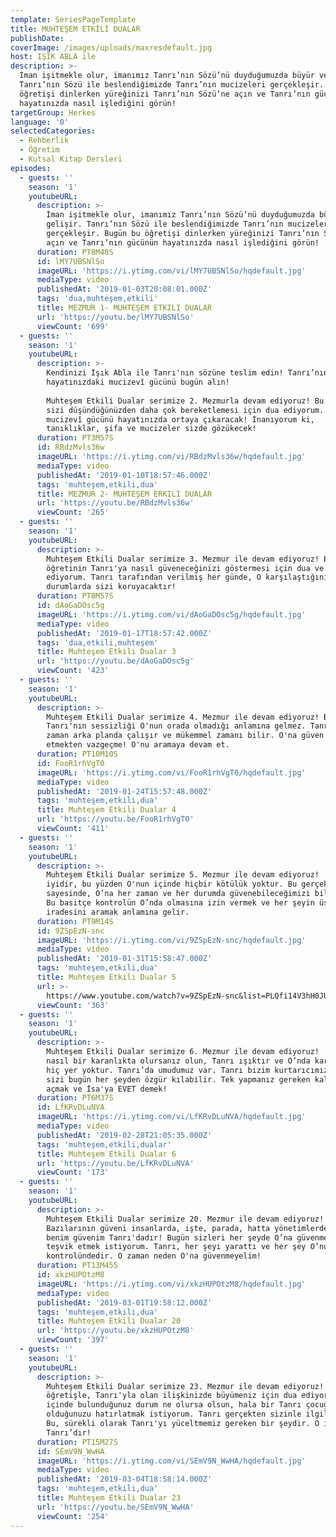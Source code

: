 ```yaml
---
template: SeriesPageTemplate
title: MUHTEŞEM ETKİLİ DUALAR
publishDate: .
coverImage: /images/uploads/maxresdefault.jpg
host: IŞIK ABLA ile
description: >-
  İman işitmekle olur, imanımız Tanrı’nın Sözü’nü duyduğumuzda büyür ve gelişir.
  Tanrı’nın Sözü ile beslendiğimizde Tanrı’nın mucizeleri gerçekleşir. Bugün bu
  öğretişi dinlerken yüreğinizi Tanrı’nın Sözü’ne açın ve Tanrı’nın gücünün
  hayatınızda nasıl işlediğini görün!
targetGroup: Herkes
language: '0'
selectedCategories:
  - Rehberlik
  - Öğretim
  - Kutsal Kitap Dersleri
episodes:
  - guests: ''
    season: '1'
    youtubeURL:
      description: >-
        İman işitmekle olur, imanımız Tanrı’nın Sözü’nü duyduğumuzda büyür ve
        gelişir. Tanrı’nın Sözü ile beslendiğimizde Tanrı’nın mucizeleri
        gerçekleşir. Bugün bu öğretişi dinlerken yüreğinizi Tanrı’nın Sözü’ne
        açın ve Tanrı’nın gücünün hayatınızda nasıl işlediğini görün!
      duration: PT8M48S
      id: lMY7UBSNlSo
      imageURL: 'https://i.ytimg.com/vi/lMY7UBSNlSo/hqdefault.jpg'
      mediaType: video
      publishedAt: '2019-01-03T20:08:01.000Z'
      tags: 'dua,muhteşem,etkili'
      title: MEZMUR 1- MUHTEŞEM ETKILI DUALAR
      url: 'https://youtu.be/lMY7UBSNlSo'
      viewCount: '699'
  - guests: ''
    season: '1'
    youtubeURL:
      description: >-
        Kendinizi Işık Abla ile Tanrı'nın sözüne teslim edin! Tanrı’nın
        hayatınızdaki mucizevî gücünü bugün alın!
         
        Muhteşem Etkili Dualar serimize 2. Mezmurla devam ediyoruz! Bu öğretinin
        sizi düşündüğünüzden daha çok bereketlemesi için dua ediyorum. Tanrı
        mucizevî gücünü hayatınızda ortaya çıkaracak! İnanıyorum ki,
        tanıklıklar, şifa ve mucizeler sizde gözükecek!
      duration: PT3M57S
      id: RBdzMvls36w
      imageURL: 'https://i.ytimg.com/vi/RBdzMvls36w/hqdefault.jpg'
      mediaType: video
      publishedAt: '2019-01-10T18:57:46.000Z'
      tags: 'muhteşem,etkili,dua'
      title: MEZMUR 2- MUHTEŞEM ERKILI DUALAR
      url: 'https://youtu.be/RBdzMvls36w'
      viewCount: '265'
  - guests: ''
    season: '1'
    youtubeURL:
      description: >-
        Muhteşem Etkili Dualar serimize 3. Mezmur ile devam ediyoruz! Bu
        öğretinin Tanrı'ya nasıl güveneceğinizi göstermesi için dua ve umut
        ediyorum. Tanrı tarafından verilmiş her günde, O karşılaştığınız tüm
        durumlarda sizi koruyacaktır!
      duration: PT8M57S
      id: dAoGaDOsc5g
      imageURL: 'https://i.ytimg.com/vi/dAoGaDOsc5g/hqdefault.jpg'
      mediaType: video
      publishedAt: '2019-01-17T18:57:42.000Z'
      tags: 'dua,etkili,muhteşem'
      title: Muhteşem Etkili Dualar 3
      url: 'https://youtu.be/dAoGaDOsc5g'
      viewCount: '423'
  - guests: ''
    season: '1'
    youtubeURL:
      description: >-
        Muhteşem Etkili Dualar serimize 4. Mezmur ile devam ediyoruz! Bazen
        Tanrı'nın sessizliği O'nun orada olmadığı anlamına gelmez. Tanrı her
        zaman arka planda çalışır ve mükemmel zamanı bilir. O'na güven ve dua
        etmekten vazgeçme! O'nu aramaya devam et.
      duration: PT10M10S
      id: FooR1rhVgT0
      imageURL: 'https://i.ytimg.com/vi/FooR1rhVgT0/hqdefault.jpg'
      mediaType: video
      publishedAt: '2019-01-24T15:57:48.000Z'
      tags: 'muhteşem,etkili,dua'
      title: Muhteşem Etkili Dualar 4
      url: 'https://youtu.be/FooR1rhVgT0'
      viewCount: '411'
  - guests: ''
    season: '1'
    youtubeURL:
      description: >-
        Muhteşem Etkili Dualar serimize 5. Mezmur ile devam ediyoruz!  Tanrı
        iyidir, bu yüzden O'nun içinde hiçbir kötülük yoktur. Bu gerçek
        sayesinde, O’na her zaman ve her durumda güvenebileceğimizi biliyoruz!
        Bu basitçe kontrolün O’nda olmasına izin vermek ve her şeyin üstündeki
        iradesini aramak anlamına gelir.
      duration: PT9M14S
      id: 9ZSpEzN-snc
      imageURL: 'https://i.ytimg.com/vi/9ZSpEzN-snc/hqdefault.jpg'
      mediaType: video
      publishedAt: '2019-01-31T15:58:47.000Z'
      tags: 'muhteşem,etkili,dua'
      title: Muhteşem Etkili Dualar 5
      url: >-
        https://www.youtube.com/watch?v=9ZSpEzN-snc&list=PLQfi14V3hH0JU6G_xawtgUygzym83ODdq&index=6&t=0s
      viewCount: '363'
  - guests: ''
    season: '1'
    youtubeURL:
      description: >-
        Muhteşem Etkili Dualar serimize 6. Mezmur ile devam ediyoruz!   Şu anda
        nasıl bir karanlıkta olursanız olun, Tanrı ışıktır ve O’nda karanlığa
        hiç yer yoktur. Tanrı’da umudumuz var. Tanrı bizim kurtarıcımızdır ve O
        sizi bugün her şeyden özgür kılabilir. Tek yapmanız gereken kalbinizi
        açmak ve İsa'ya EVET demek!
      duration: PT6M37S
      id: LfKRvDLuNVA
      imageURL: 'https://i.ytimg.com/vi/LfKRvDLuNVA/hqdefault.jpg'
      mediaType: video
      publishedAt: '2019-02-28T21:05:35.000Z'
      tags: 'muhteşem,etkili,dualar'
      title: Muhteşem Etkili Dualar 6
      url: 'https://youtu.be/LfKRvDLuNVA'
      viewCount: '173'
  - guests: ''
    season: '1'
    youtubeURL:
      description: >-
        Muhteşem Etkili Dualar serimize 20. Mezmur ile devam ediyoruz!
        Bazılarının güveni insanlarda, işte, parada, hatta yönetimlerdedir. Ama
        benim güvenim Tanrı'dadır! Bugün sizleri her şeyde O’na güvenmeniz için
        teşvik etmek istiyorum. Tanrı, her şeyi yarattı ve her şey O’nun
        kontrolündedir. O zaman neden O'na güvenmeyelim!
      duration: PT13M45S
      id: xkzHUPOtzM8
      imageURL: 'https://i.ytimg.com/vi/xkzHUPOtzM8/hqdefault.jpg'
      mediaType: video
      publishedAt: '2019-03-01T19:58:12.000Z'
      tags: 'muhteşem,etkili,dua'
      title: Muhteşem Etkili Dualar 20
      url: 'https://youtu.be/xkzHUPOtzM8'
      viewCount: '397'
  - guests: ''
    season: '1'
    youtubeURL:
      description: >-
        Muhteşem Etkili Dualar serimize 23. Mezmur ile devam ediyoruz! Bu
        öğretişle, Tanrı'yla olan ilişkinizde büyümeniz için dua ediyorum. Size,
        içinde bulunduğunuz durum ne olursa olsun, hala bir Tanrı çocuğu
        olduğunuzu hatırlatmak istiyorum. Tanrı gerçekten sizinle ilgileniyor.
        Bu, sürekli olarak Tanrı'yı ​​yüceltmemiz gereken bir şeydir. O iyi bir
        Tanrı’dır!
      duration: PT15M27S
      id: SEmV9N_WwHA
      imageURL: 'https://i.ytimg.com/vi/SEmV9N_WwHA/hqdefault.jpg'
      mediaType: video
      publishedAt: '2019-03-04T18:58:14.000Z'
      tags: 'muhteşem,etkili,dua'
      title: Muhteşem Etkili Dualar 23
      url: 'https://youtu.be/SEmV9N_WwHA'
      viewCount: '254'
---
```


